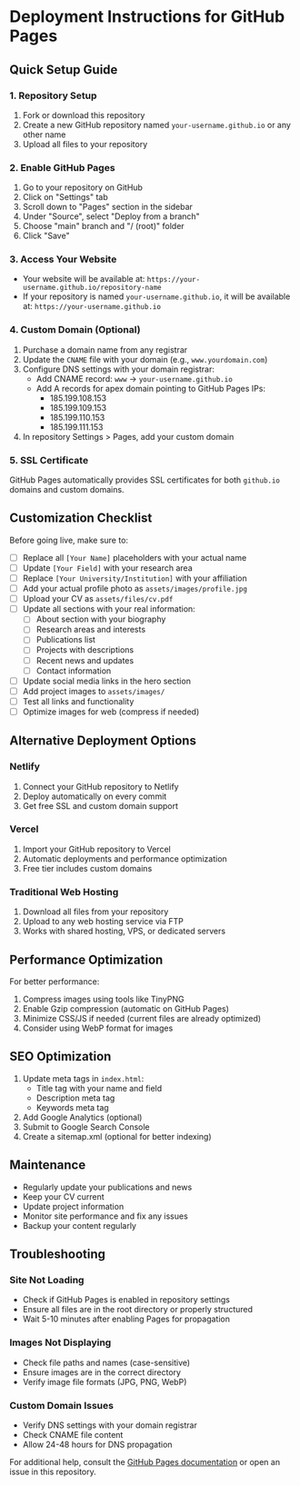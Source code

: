 # Deployment Instructions for GitHub Pages

## Quick Setup Guide

### 1. Repository Setup
1. Fork or download this repository
2. Create a new GitHub repository named `your-username.github.io` or any other name
3. Upload all files to your repository

### 2. Enable GitHub Pages
1. Go to your repository on GitHub
2. Click on "Settings" tab
3. Scroll down to "Pages" section in the sidebar
4. Under "Source", select "Deploy from a branch"
5. Choose "main" branch and "/ (root)" folder
6. Click "Save"

### 3. Access Your Website
- Your website will be available at: `https://your-username.github.io/repository-name`
- If your repository is named `your-username.github.io`, it will be available at: `https://your-username.github.io`

### 4. Custom Domain (Optional)
1. Purchase a domain name from any registrar
2. Update the `CNAME` file with your domain (e.g., `www.yourdomain.com`)
3. Configure DNS settings with your domain registrar:
   - Add CNAME record: `www` → `your-username.github.io`
   - Add A records for apex domain pointing to GitHub Pages IPs:
     - 185.199.108.153
     - 185.199.109.153  
     - 185.199.110.153
     - 185.199.111.153
4. In repository Settings > Pages, add your custom domain

### 5. SSL Certificate
GitHub Pages automatically provides SSL certificates for both `github.io` domains and custom domains.

## Customization Checklist

Before going live, make sure to:

- [ ] Replace all `[Your Name]` placeholders with your actual name
- [ ] Update `[Your Field]` with your research area
- [ ] Replace `[Your University/Institution]` with your affiliation
- [ ] Add your actual profile photo as `assets/images/profile.jpg`
- [ ] Upload your CV as `assets/files/cv.pdf`
- [ ] Update all sections with your real information:
  - [ ] About section with your biography
  - [ ] Research areas and interests
  - [ ] Publications list
  - [ ] Projects with descriptions
  - [ ] Recent news and updates
  - [ ] Contact information
- [ ] Update social media links in the hero section
- [ ] Add project images to `assets/images/`
- [ ] Test all links and functionality
- [ ] Optimize images for web (compress if needed)

## Alternative Deployment Options

### Netlify
1. Connect your GitHub repository to Netlify
2. Deploy automatically on every commit
3. Get free SSL and custom domain support

### Vercel
1. Import your GitHub repository to Vercel
2. Automatic deployments and performance optimization
3. Free tier includes custom domains

### Traditional Web Hosting
1. Download all files from your repository
2. Upload to any web hosting service via FTP
3. Works with shared hosting, VPS, or dedicated servers

## Performance Optimization

For better performance:
1. Compress images using tools like TinyPNG
2. Enable Gzip compression (automatic on GitHub Pages)
3. Minimize CSS/JS if needed (current files are already optimized)
4. Consider using WebP format for images

## SEO Optimization

1. Update meta tags in `index.html`:
   - Title tag with your name and field
   - Description meta tag
   - Keywords meta tag
2. Add Google Analytics (optional)
3. Submit to Google Search Console
4. Create a sitemap.xml (optional for better indexing)

## Maintenance

- Regularly update your publications and news
- Keep your CV current
- Update project information
- Monitor site performance and fix any issues
- Backup your content regularly

## Troubleshooting

### Site Not Loading
- Check if GitHub Pages is enabled in repository settings
- Ensure all files are in the root directory or properly structured
- Wait 5-10 minutes after enabling Pages for propagation

### Images Not Displaying
- Check file paths and names (case-sensitive)
- Ensure images are in the correct directory
- Verify image file formats (JPG, PNG, WebP)

### Custom Domain Issues
- Verify DNS settings with your domain registrar
- Check CNAME file content
- Allow 24-48 hours for DNS propagation

For additional help, consult the [GitHub Pages documentation](https://docs.github.com/en/pages) or open an issue in this repository.